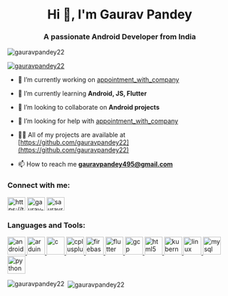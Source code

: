 <h1 align="center">Hi 👋, I'm Gaurav Pandey</h1>
<h3 align="center">A passionate Android Developer from India</h3>

<p align="left"> <img src="https://komarev.com/ghpvc/?username=gauravpandey22&label=Profile%20views&color=0e75b6&style=flat" alt="gauravpandey22" /> </p>

<p align="left"> <a href="https://github.com/ryo-ma/github-profile-trophy"><img src="https://github-profile-trophy.vercel.app/?username=gauravpandey22" alt="gauravpandey22" /></a> </p>

- 🔭 I’m currently working on [appointment_with_company](https://github.com/gauravpandey22/appointment_with_company)

- 🌱 I’m currently learning **Android, JS, Flutter**

- 👯 I’m looking to collaborate on **Android projects**

- 🤝 I’m looking for help with [appointment_with_company](https://github.com/gauravpandey22/appointment_with_company)

- 👨‍💻 All of my projects are available at [https://github.com/gauravpandey22](https://github.com/gauravpandey22)

- 📫 How to reach me **gauravpandey495@gmail.com**

<h3 align="left">Connect with me:</h3>
<p align="left">
<a href="https://twitter.com/https://twitter.com/sauravraa" target="blank"><img align="center" src="https://cdn.jsdelivr.net/npm/simple-icons@3.0.1/icons/twitter.svg" alt="https://twitter.com/sauravraa" height="30" width="40" /></a>
<a href="https://linkedin.com/in/gaurav-pandey-a5b884131" target="blank"><img align="center" src="https://cdn.jsdelivr.net/npm/simple-icons@3.0.1/icons/linkedin.svg" alt="gaurav-pandey-a5b884131" height="30" width="40" /></a>
<a href="https://instagram.com/sauravraa" target="blank"><img align="center" src="https://cdn.jsdelivr.net/npm/simple-icons@3.0.1/icons/instagram.svg" alt="sauravraa" height="30" width="40" /></a>
</p>

<h3 align="left">Languages and Tools:</h3>
<p align="left"> <a href="https://developer.android.com" target="_blank"> <img src="https://devicons.github.io/devicon/devicon.git/icons/android/android-original-wordmark.svg" alt="android" width="40" height="40"/> </a> <a href="https://www.arduino.cc/" target="_blank"> <img src="https://cdn.worldvectorlogo.com/logos/arduino-1.svg" alt="arduino" width="40" height="40"/> </a> <a href="https://www.cprogramming.com/" target="_blank"> <img src="https://devicons.github.io/devicon/devicon.git/icons/c/c-original.svg" alt="c" width="40" height="40"/> </a> <a href="https://www.w3schools.com/cpp/" target="_blank"> <img src="https://devicons.github.io/devicon/devicon.git/icons/cplusplus/cplusplus-original.svg" alt="cplusplus" width="40" height="40"/> </a> <a href="https://firebase.google.com/" target="_blank"> <img src="https://www.vectorlogo.zone/logos/firebase/firebase-icon.svg" alt="firebase" width="40" height="40"/> </a> <a href="https://flutter.dev" target="_blank"> <img src="https://www.vectorlogo.zone/logos/flutterio/flutterio-icon.svg" alt="flutter" width="40" height="40"/> </a> <a href="https://cloud.google.com" target="_blank"> <img src="https://www.vectorlogo.zone/logos/google_cloud/google_cloud-icon.svg" alt="gcp" width="40" height="40"/> </a> <a href="https://www.w3.org/html/" target="_blank"> <img src="https://devicons.github.io/devicon/devicon.git/icons/html5/html5-original-wordmark.svg" alt="html5" width="40" height="40"/> </a> <a href="https://kubernetes.io" target="_blank"> <img src="https://www.vectorlogo.zone/logos/kubernetes/kubernetes-icon.svg" alt="kubernetes" width="40" height="40"/> </a> <a href="https://www.linux.org/" target="_blank"> <img src="https://devicons.github.io/devicon/devicon.git/icons/linux/linux-original.svg" alt="linux" width="40" height="40"/> </a> <a href="https://www.mysql.com/" target="_blank"> <img src="https://devicons.github.io/devicon/devicon.git/icons/mysql/mysql-original-wordmark.svg" alt="mysql" width="40" height="40"/> </a> <a href="https://www.python.org" target="_blank"> <img src="https://devicons.github.io/devicon/devicon.git/icons/python/python-original.svg" alt="python" width="40" height="40"/> </a> </p>

<p><img align="left" src="https://github-readme-stats.vercel.app/api/top-langs?username=gauravpandey22&show_icons=true&locale=en&layout=compact" alt="gauravpandey22" /></p>

<p>&nbsp;<img align="center" src="https://github-readme-stats.vercel.app/api?username=gauravpandey22&show_icons=true&locale=en" alt="gauravpandey22" /></p>
